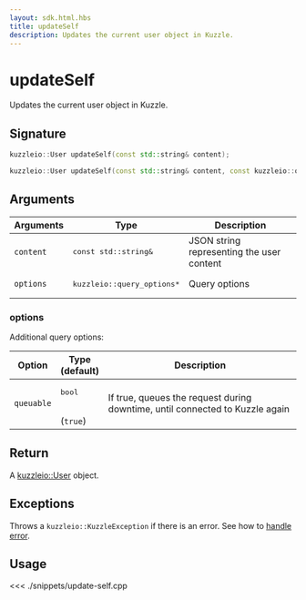 ```yaml
---
layout: sdk.html.hbs
title: updateSelf
description: Updates the current user object in Kuzzle.
---
```


# updateSelf

Updates the current user object in Kuzzle.

## Signature

```cpp
kuzzleio::User updateSelf(const std::string& content);

kuzzleio::User updateSelf(const std::string& content, const kuzzleio::query_options& options);
```

## Arguments

| Arguments | Type                                 | Description                               |
| --------- | ------------------------------------ | ----------------------------------------- |
| `content` | <pre>const std::string&</pre>        | JSON string representing the user content |
| `options` | <pre>kuzzleio::query_options\*</pre> | Query options                             |

### options

Additional query options:

| Option     | Type<br/>(default)           | Description                                                                  |
| ---------- | ---------------------------- | ---------------------------------------------------------------------------- |
| `queuable` | <pre>bool</pre><br/>(`true`) | If true, queues the request during downtime, until connected to Kuzzle again |

## Return

A [kuzzleio::User](/sdk/cpp/1/user/) object.

## Exceptions

Throws a `kuzzleio::KuzzleException` if there is an error. See how to [handle error](/sdk/cpp/1/error-handling).

## Usage

<<< ./snippets/update-self.cpp
